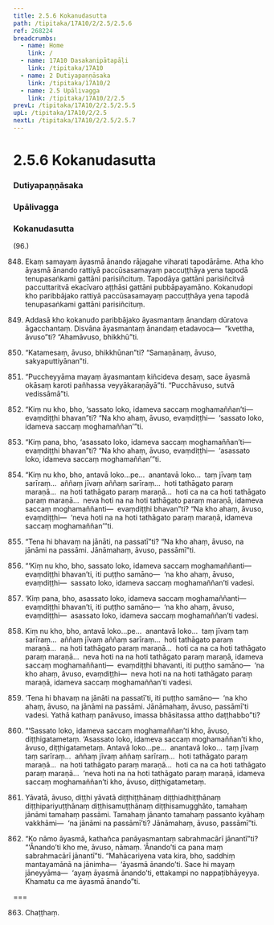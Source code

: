 ```yaml
---
title: 2.5.6 Kokanudasutta
path: /tipitaka/17A10/2/2.5/2.5.6
ref: 268224
breadcrumbs:
  - name: Home
    link: /
  - name: 17A10 Dasakanipātapāḷi
    link: /tipitaka/17A10
  - name: 2 Dutiyapaṇṇāsaka
    link: /tipitaka/17A10/2
  - name: 2.5 Upālivagga
    link: /tipitaka/17A10/2/2.5
prevL: /tipitaka/17A10/2/2.5/2.5.5
upL: /tipitaka/17A10/2/2.5
nextL: /tipitaka/17A10/2/2.5/2.5.7
---
```


# 2.5.6 Kokanudasutta

### Dutiyapaṇṇāsaka

### Upālivagga

### Kokanudasutta

(96.)

848. Ekaṃ samayaṃ āyasmā ānando rājagahe viharati tapodārāme. Atha kho āyasmā ānando rattiyā paccūsasamayaṃ paccuṭṭhāya yena tapodā tenupasaṅkami gattāni parisiñcituṃ. Tapodāya gattāni parisiñcitvā paccuttaritvā ekacīvaro aṭṭhāsi gattāni pubbāpayamāno. Kokanudopi kho paribbājako rattiyā paccūsasamayaṃ paccuṭṭhāya yena tapodā tenupasaṅkami gattāni parisiñcituṃ.

849. Addasā kho kokanudo paribbājako āyasmantaṃ ānandaṃ dūratova āgacchantaṃ. Disvāna āyasmantaṃ ānandaṃ etadavoca—  “kvettha, āvuso”ti? “Ahamāvuso, bhikkhū”ti.

850. “Katamesaṃ, āvuso, bhikkhūnan”ti? “Samaṇānaṃ, āvuso, sakyaputtiyānan”ti.

851. “Puccheyyāma mayaṃ āyasmantaṃ kiñcideva desaṃ, sace āyasmā okāsaṃ karoti pañhassa veyyākaraṇāyā”ti. “Pucchāvuso, sutvā vedissāmā”ti.

852. “Kiṃ nu kho, bho, ‘sassato loko, idameva saccaṃ moghamaññan’ti—  evaṃdiṭṭhi bhavan”ti? “Na kho ahaṃ, āvuso, evaṃdiṭṭhi—  ‘sassato loko, idameva saccaṃ moghamaññan’”ti.

853. “Kiṃ pana, bho, ‘asassato loko, idameva saccaṃ moghamaññan’ti—  evaṃdiṭṭhi bhavan”ti? “Na kho ahaṃ, āvuso, evaṃdiṭṭhi—  ‘asassato loko, idameva saccaṃ moghamaññan’”ti.

854. “Kiṃ nu kho, bho, antavā loko…pe…  anantavā loko…  taṃ jīvaṃ taṃ sarīraṃ…  aññaṃ jīvaṃ aññaṃ sarīraṃ…  hoti tathāgato paraṃ maraṇā…  na hoti tathāgato paraṃ maraṇā…  hoti ca na ca hoti tathāgato paraṃ maraṇā…  neva hoti na na hoti tathāgato paraṃ maraṇā, idameva saccaṃ moghamaññanti—  evaṃdiṭṭhi bhavan”ti? “Na kho ahaṃ, āvuso, evaṃdiṭṭhi—  ‘neva hoti na na hoti tathāgato paraṃ maraṇā, idameva saccaṃ moghamaññan’”ti.

855. “Tena hi bhavaṃ na jānāti, na passatī”ti? “Na kho ahaṃ, āvuso, na jānāmi na passāmi. Jānāmahaṃ, āvuso, passāmī”ti.

856. “‘Kiṃ nu kho, bho, sassato loko, idameva saccaṃ moghamaññanti—  evaṃdiṭṭhi bhavan’ti, iti puṭṭho samāno—  ‘na kho ahaṃ, āvuso, evaṃdiṭṭhi—  sassato loko, idameva saccaṃ moghamaññan’ti vadesi.

857. ‘Kiṃ pana, bho, asassato loko, idameva saccaṃ moghamaññanti—  evaṃdiṭṭhi bhavan’ti, iti puṭṭho samāno—  ‘na kho ahaṃ, āvuso, evaṃdiṭṭhi—  asassato loko, idameva saccaṃ moghamaññan’ti vadesi.

858. Kiṃ nu kho, bho, antavā loko…pe…  anantavā loko…  taṃ jīvaṃ taṃ sarīraṃ…  aññaṃ jīvaṃ aññaṃ sarīraṃ…  hoti tathāgato paraṃ maraṇā…  na hoti tathāgato paraṃ maraṇā…  hoti ca na ca hoti tathāgato paraṃ maraṇā…  neva hoti na na hoti tathāgato paraṃ maraṇā, idameva saccaṃ moghamaññanti—  evaṃdiṭṭhi bhavanti, iti puṭṭho samāno—  ‘na kho ahaṃ, āvuso, evaṃdiṭṭhi—  neva hoti na na hoti tathāgato paraṃ maraṇā, idameva saccaṃ moghamaññan’ti vadesi.

859. ‘Tena hi bhavaṃ na jānāti na passatī’ti, iti puṭṭho samāno—  ‘na kho ahaṃ, āvuso, na jānāmi na passāmi. Jānāmahaṃ, āvuso, passāmī’ti vadesi. Yathā kathaṃ panāvuso, imassa bhāsitassa attho daṭṭhabbo”ti?

860. “‘Sassato loko, idameva saccaṃ moghamaññan’ti kho, āvuso, diṭṭhigatametaṃ. ‘Asassato loko, idameva saccaṃ moghamaññan’ti kho, āvuso, diṭṭhigatametaṃ. Antavā loko…pe…  anantavā loko…  taṃ jīvaṃ taṃ sarīraṃ…  aññaṃ jīvaṃ aññaṃ sarīraṃ…  hoti tathāgato paraṃ maraṇā…  na hoti tathāgato paraṃ maraṇā…  hoti ca na ca hoti tathāgato paraṃ maraṇā…  ‘neva hoti na na hoti tathāgato paraṃ maraṇā, idameva saccaṃ moghamaññan’ti kho, āvuso, diṭṭhigatametaṃ.

861. Yāvatā, āvuso, diṭṭhi yāvatā diṭṭhiṭṭhānaṃ diṭṭhiadhiṭṭhānaṃ diṭṭhipariyuṭṭhānaṃ diṭṭhisamuṭṭhānaṃ diṭṭhisamugghāto, tamahaṃ jānāmi tamahaṃ passāmi. Tamahaṃ jānanto tamahaṃ passanto kyāhaṃ vakkhāmi—  ‘na jānāmi na passāmī’ti? Jānāmahaṃ, āvuso, passāmī”ti.

862. “Ko nāmo āyasmā, kathañca panāyasmantaṃ sabrahmacārī jānantī”ti? “‘Ānando’ti kho me, āvuso, nāmaṃ. ‘Ānando’ti ca pana maṃ sabrahmacārī jānantī”ti. “Mahācariyena vata kira, bho, saddhiṃ mantayamānā na jānimha—  ‘āyasmā ānando’ti. Sace hi mayaṃ jāneyyāma—  ‘ayaṃ āyasmā ānando’ti, ettakampi no nappaṭibhāyeyya. Khamatu ca me āyasmā ānando”ti.

===

863. Chaṭṭhaṃ.




